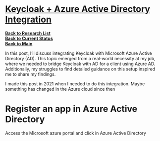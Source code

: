 # **[Keycloak + Azure Active Directory Integration](https://medium.com/@andremoriya/keycloak-azure-active-directory-integration-14002c699566)**

**[Back to Research List](../../../research_list.md)**\
**[Back to Current Status](../../../../development/status/weekly/current_status.md)**\
**[Back to Main](../../../../README.md)**

In this post, I’ll discuss integrating Keycloak with Microsoft Azure Active Directory (AD). This topic emerged from a real-world necessity at my job, where we needed to bridge Keycloak with AD for a client using Azure AD. Additionally, my struggles to find detailed guidance on this setup inspired me to share my findings.

I made this post in 2021 when I needed to do this integration. Maybe something has changed in the Azure cloud since then

# Register an app in Azure Active Directory

Access the Microsoft azure portal and click in Azure Active Directory
